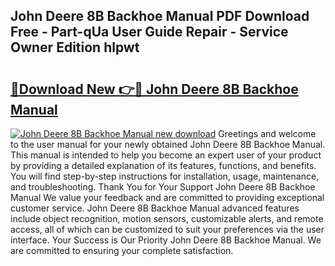 ## John Deere 8B Backhoe Manual PDF Download Free - Part-qUa User Guide Repair - Service Owner Edition hlpwt

# <h2><a href="http://bc90842.oget.top/?id=John+Deere+8B+Backhoe+Manual">🔗Download New 👉🔴 John Deere 8B Backhoe Manual</a></h2>

[![John Deere 8B Backhoe Manual new download](https://i.imgur.com/5g1atiW.png)](http://bc90842.oget.top/?id=John+Deere+8B+Backhoe+Manual)
Greetings and welcome to the user manual for your newly obtained John Deere 8B Backhoe Manual. This manual is intended to help you become an expert user of your product by providing a detailed explanation of its features, functions, and benefits. You will find step-by-step instructions for installation, usage, maintenance, and troubleshooting. Thank You for Your Support John Deere 8B Backhoe Manual We value your feedback and are committed to providing exceptional customer service. John Deere 8B Backhoe Manual advanced features include object recognition, motion sensors, customizable alerts, and remote access, all of which can be customized to suit your preferences via the user interface. Your Success is Our Priority John Deere 8B Backhoe Manual. We are committed to ensuring your complete satisfaction.
